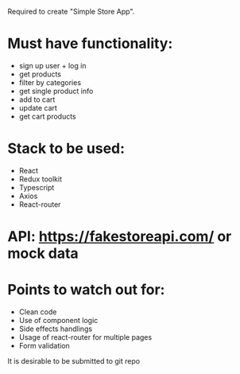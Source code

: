 Required to create "Simple Store App". 

# Must have functionality: 
 - sign up user + log in
- get products
- filter by categories
- get single product info
- add to cart
- update cart
- get cart products

# Stack to be used: 
  - React
  - Redux toolkit
  - Typescript
  - Axios
  - React-router

# API: https://fakestoreapi.com/ or mock data

# Points to watch out for: 
  - Clean code
  - Use of component logic
  - Side effects handlings
  - Usage of react-router for multiple pages
  - Form validation


It is desirable to be submitted to git repo
